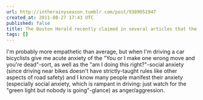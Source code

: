 ```yaml
---
url: http://intherainyseason.tumblr.com/post/9389051947
created_at: 2011-08-27 17:43 UTC
published: false
title: The Boston Herald recently claimed in several articles that the...
tags: []
---
```


I'm probably more empathetic than average, but when I'm driving a car bicyclists give me acute anxiety of the "You or I make one wrong move and you're dead"-sort, as well as the "am I doing this right?"-social anxiety (since driving near bikes doesn't have strictly-taught rules like other aspects of road safety) and I know many people manifest their anxiety (especially social anxiety, which is rampant in driving: just watch for the "green light but nobody is going"-glance) as anger/aggression.
